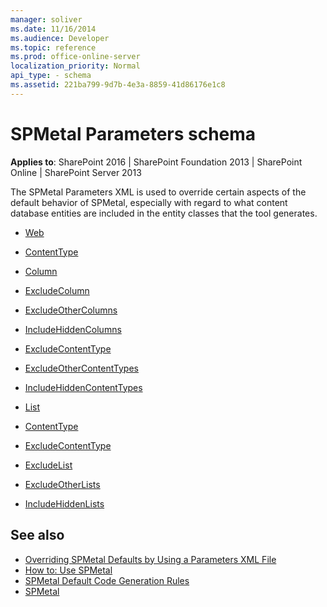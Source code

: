 ```yaml
---
manager: soliver
ms.date: 11/16/2014
ms.audience: Developer
ms.topic: reference
ms.prod: office-online-server
localization_priority: Normal
api_type: - schema
ms.assetid: 221ba799-9d7b-4e3a-8859-41d86176e1c8
---
```


# SPMetal Parameters schema

**Applies to**: SharePoint 2016 | SharePoint Foundation 2013 | SharePoint Online | SharePoint Server 2013

The SPMetal Parameters XML is used to override certain aspects of the default behavior of SPMetal, especially with regard to what content database entities are included in the entity classes that the tool generates. 

- [Web](web-spmetal.md)

- [ContentType](contenttype-spmetal.md)

- [Column](column-spmetal.md)

- [ExcludeColumn](excludecolumn-spmetal.md)

- [ExcludeOtherColumns](excludeothercolumns-spmetal.md)

- [IncludeHiddenColumns](includehiddencolumns-spmetal.md)

- [ExcludeContentType](excludecontenttype-spmetal.md)

- [ExcludeOtherContentTypes](excludeothercontenttypes-spmetal.md)

- [IncludeHiddenContentTypes](includehiddencontenttypes-spmetal.md)

- [List](list-spmetal.md)

- [ContentType](contenttype-spmetal.md)

- [ExcludeContentType](excludecontenttype-spmetal.md)

- [ExcludeList](excludelist-spmetal.md)

- [ExcludeOtherLists](excludeotherlists-spmetal.md)

- [IncludeHiddenLists](includehiddenlists-spmetal.md)


## See also

- [Overriding SPMetal Defaults by Using a Parameters XML File](https://msdn.microsoft.com/library/209359b2-bd46-47b6-837d-3c0c2005cb19(Office.15).aspx)
- [How to: Use SPMetal](https://msdn.microsoft.com/library/bfeb17f4-9cee-4008-bfb4-8e22e3acae1c(Office.15).aspx)
- [SPMetal Default Code Generation Rules](https://msdn.microsoft.com/library/873ac65e-425e-40f3-9ef6-753d3cda1436(Office.15).aspx)
- [SPMetal](https://msdn.microsoft.com/library/bbb79c7c-a994-4ef9-9d43-8fc046dc508b(Office.15).aspx)









